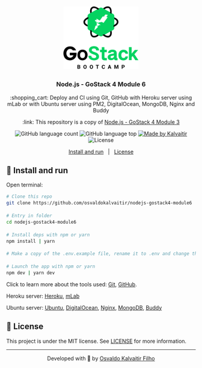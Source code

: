 <h1 align="center">
    <img src="/.github/assets/logo.png"
    width="200px"
    alt="Logo" />
</h1>

<h3 align="center">
  Node.js - GoStack 4 Module 6
</h3>

<p align="center">
  :shopping_cart: Deploy and CI using Git, GitHub with Heroku server using mLab or with Ubuntu server using PM2, DigitalOcean, MongoDB, Nginx and Buddy
</p>

<p align="center">
  :link: This repository is a copy of <a href="https://github.com/osvaldokalvaitir/nodejs-gostack4-module3">Node.js - GoStack 4 Module 3</a>
</p>

<p align="center">
  <img alt="GitHub language count" src="https://img.shields.io/github/languages/count/osvaldokalvaitir/nodejs-gostack4-module6.svg?color=00A83A">

  <img alt="GitHub language top" src="https://img.shields.io/github/languages/top/osvaldokalvaitir/nodejs-gostack4-module6.svg?color=00A83A">

  <a href="https://kalvaitir.com/">
    <img alt="Made by Kalvaitir" src="https://img.shields.io/badge/made%20by-Kalvaitir-00A83A">
  </a>

  <img alt="License" src="https://img.shields.io/badge/license-MIT-00A83A">
</p>

<p align="center">
  <a href="#wrench-install-and-run">Install and run</a>&nbsp;&nbsp;&nbsp;|&nbsp;&nbsp;&nbsp;<a href="#memo-license">License</a>
</p>

## :wrench: Install and run

Open terminal:

```sh
# Clone this repo
git clone https://github.com/osvaldokalvaitir/nodejs-gostack4-module6

# Entry in folder
cd nodejs-gostack4-module6

# Install deps with npm or yarn
npm install | yarn

# Make a copy of the .env.example file, rename it to .env and change the variables according to your environment.

# Launch the app with npm or yarn
npm dev | yarn dev
```

Click to learn more about the tools used: [Git](https://github.com/osvaldokalvaitir/awesome/blob/main/src/version-controls/git/git.md), [GitHub](https://github.com/osvaldokalvaitir/awesome/blob/main/src/version-controls/git/tools/github.md).

Heroku server: [Heroku](https://github.com/osvaldokalvaitir/awesome/blob/main/src/paas/heroku.md), [mLab](https://github.com/osvaldokalvaitir/awesome/blob/main/src/sgdbs/mongodb/mLab.md)

Ubuntu server: [Ubuntu](https://github.com/osvaldokalvaitir/awesome/blob/main/src/os/ubuntu.md), [DigitalOcean](https://github.com/osvaldokalvaitir/awesome/blob/main/src/servers/digitalocean.md), [Nginx](https://github.com/osvaldokalvaitir/awesome/blob/main/src/web-servers/nginx.md), [MongoDB](https://github.com/osvaldokalvaitir/awesome/blob/main/src/databases/mongodb.md), [Buddy](https://github.com/osvaldokalvaitir/awesome/blob/main/src/ci-cd/buddy.md)

## :memo: License

This project is under the MIT license. See [LICENSE](/LICENSE) for more information.

---

<p align="center">
Developed with 💚 by <a href="https://www.linkedin.com/in/osvaldokalvaitir">Osvaldo Kalvaitir Filho</a>
</p>
